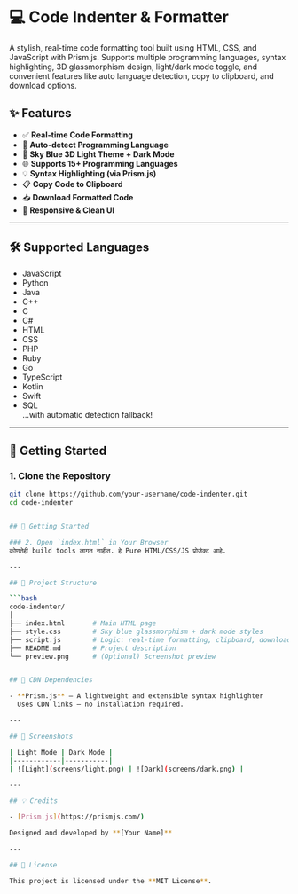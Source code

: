 # 💻 Code Indenter & Formatter

A stylish, real-time code formatting tool built using HTML, CSS, and JavaScript with Prism.js. Supports multiple programming languages, syntax highlighting, 3D glassmorphism design, light/dark mode toggle, and convenient features like auto language detection, copy to clipboard, and download options.


## ✨ Features

- ✅ **Real-time Code Formatting**  
- 🎯 **Auto-detect Programming Language**
- 🎨 **Sky Blue 3D Light Theme + Dark Mode**
- 🌐 **Supports 15+ Programming Languages**
- 💡 **Syntax Highlighting (via Prism.js)**
- 📋 **Copy Code to Clipboard**
- 📥 **Download Formatted Code**
- 📱 **Responsive & Clean UI**

---

## 🛠️ Supported Languages

- JavaScript
- Python
- Java
- C++
- C
- C#
- HTML
- CSS
- PHP
- Ruby
- Go
- TypeScript
- Kotlin
- Swift
- SQL  
...with automatic detection fallback!

---

## 🚀 Getting Started

### 1. Clone the Repository
```bash
git clone https://github.com/your-username/code-indenter.git
cd code-indenter


## 🚀 Getting Started

### 2. Open `index.html` in Your Browser  
कोणतेही build tools लागत नाहीत. हे Pure HTML/CSS/JS प्रोजेक्ट आहे.

---

## 📂 Project Structure

```bash
code-indenter/
│
├── index.html       # Main HTML page
├── style.css        # Sky blue glassmorphism + dark mode styles
├── script.js        # Logic: real-time formatting, clipboard, download
├── README.md        # Project description
└── preview.png      # (Optional) Screenshot preview


## 🔌 CDN Dependencies

- **Prism.js** – A lightweight and extensible syntax highlighter  
  Uses CDN links — no installation required.

---

## 🎨 Screenshots

| Light Mode | Dark Mode |
|------------|-----------|
| ![Light](screens/light.png) | ![Dark](screens/dark.png) |

---

## 💡 Credits

- [Prism.js](https://prismjs.com/)

Designed and developed by **[Your Name]**

---

## 📜 License

This project is licensed under the **MIT License**.

